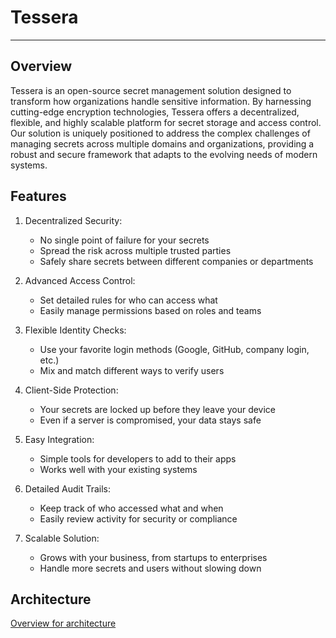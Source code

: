 # Tessera

---

## Overview

Tessera is an open-source secret management solution designed to transform how organizations handle sensitive information. By harnessing cutting-edge encryption technologies, Tessera offers a decentralized, flexible, and highly scalable platform for secret storage and access control. Our solution is uniquely positioned to address the complex challenges of managing secrets across multiple domains and organizations, providing a robust and secure framework that adapts to the evolving needs of modern systems.

## Features
1. Decentralized Security:
   - No single point of failure for your secrets
   - Spread the risk across multiple trusted parties
   - Safely share secrets between different companies or departments

2. Advanced Access Control:
   - Set detailed rules for who can access what
   - Easily manage permissions based on roles and teams

3. Flexible Identity Checks:
   - Use your favorite login methods (Google, GitHub, company login, etc.)
   - Mix and match different ways to verify users

4. Client-Side Protection:
   - Your secrets are locked up before they leave your device
   - Even if a server is compromised, your data stays safe

5. Easy Integration:
   - Simple tools for developers to add to their apps
   - Works well with your existing systems

6. Detailed Audit Trails:
   - Keep track of who accessed what and when
   - Easily review activity for security or compliance

7. Scalable Solution:
   - Grows with your business, from startups to enterprises
   - Handle more secrets and users without slowing down


## Architecture

[Overview for architecture](./docs/ARCHITECTURE.md)